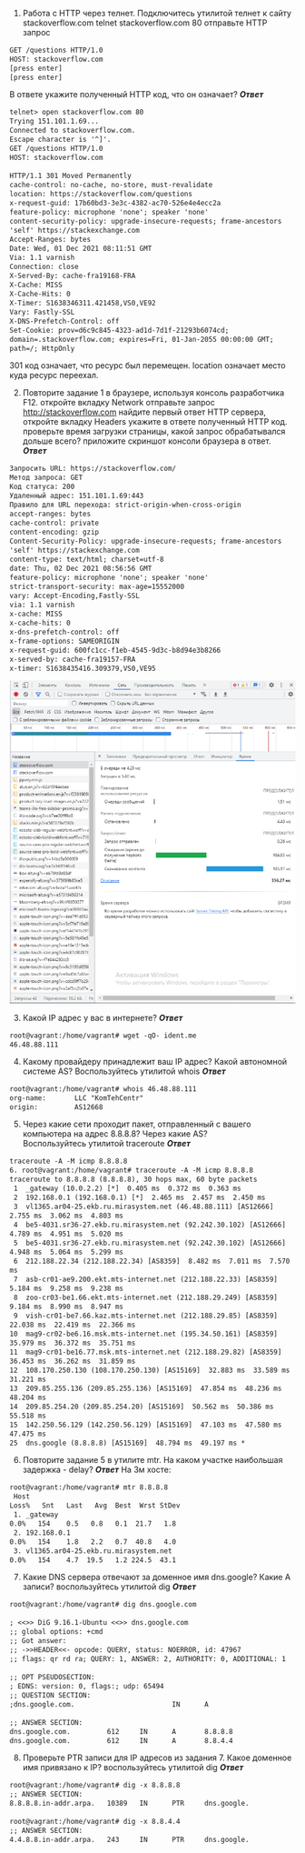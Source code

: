 1. Работа c HTTP через телнет.
Подключитесь утилитой телнет к сайту stackoverflow.com telnet stackoverflow.com 80
отправьте HTTP запрос
```
GET /questions HTTP/1.0
HOST: stackoverflow.com
[press enter]
[press enter]
```
В ответе укажите полученный HTTP код, что он означает?
***Ответ***
```
telnet> open stackoverflow.com 80
Trying 151.101.1.69...
Connected to stackoverflow.com.
Escape character is '^]'.
GET /questions HTTP/1.0
HOST: stackoverflow.com

HTTP/1.1 301 Moved Permanently
cache-control: no-cache, no-store, must-revalidate
location: https://stackoverflow.com/questions
x-request-guid: 17b60bd3-3e3c-4382-ac70-526e4e4ecc2a
feature-policy: microphone 'none'; speaker 'none'
content-security-policy: upgrade-insecure-requests; frame-ancestors 'self' https://stackexchange.com
Accept-Ranges: bytes
Date: Wed, 01 Dec 2021 08:11:51 GMT
Via: 1.1 varnish
Connection: close
X-Served-By: cache-fra19168-FRA
X-Cache: MISS
X-Cache-Hits: 0
X-Timer: S1638346311.421458,VS0,VE92
Vary: Fastly-SSL
X-DNS-Prefetch-Control: off
Set-Cookie: prov=d6c9c845-4323-ad1d-7d1f-21293b6074cd; domain=.stackoverflow.com; expires=Fri, 01-Jan-2055 00:00:00 GMT; path=/; HttpOnly
```
301 код означает, что ресурс был перемещен. location означает место куда ресурс переехал.

2. Повторите задание 1 в браузере, используя консоль разработчика F12.
откройте вкладку Network
отправьте запрос http://stackoverflow.com
найдите первый ответ HTTP сервера, откройте вкладку Headers
укажите в ответе полученный HTTP код.
проверьте время загрузки страницы, какой запрос обрабатывался дольше всего?
приложите скриншот консоли браузера в ответ.
***Ответ***
```
Запросить URL: https://stackoverflow.com/
Метод запроса: GET
Код статуса: 200 
Удаленный адрес: 151.101.1.69:443
Правило для URL перехода: strict-origin-when-cross-origin
accept-ranges: bytes
cache-control: private
content-encoding: gzip
Content-Security-Policy: upgrade-insecure-requests; frame-ancestors 'self' https://stackexchange.com
content-type: text/html; charset=utf-8
date: Thu, 02 Dec 2021 08:56:56 GMT
feature-policy: microphone 'none'; speaker 'none'
strict-transport-security: max-age=15552000
vary: Accept-Encoding,Fastly-SSL
via: 1.1 varnish
x-cache: MISS
x-cache-hits: 0
x-dns-prefetch-control: off
x-frame-options: SAMEORIGIN
x-request-guid: 600fc1cc-f1eb-4545-9d3c-b8d94e3b8266
x-served-by: cache-fra19157-FRA
x-timer: S1638435416.309379,VS0,VE95
```
![img.png](img.png)

3. Какой IP адрес у вас в интернете?
***Ответ***
```
root@vagrant:/home/vagrant# wget -qO- ident.me
46.48.88.111
```

4. Какому провайдеру принадлежит ваш IP адрес? Какой автономной системе AS? Воспользуйтесь утилитой whois
***Ответ***
```
root@vagrant:/home/vagrant# whois 46.48.88.111
org-name:       LLC "KomTehCentr"
origin:         AS12668
```

5. Через какие сети проходит пакет, отправленный с вашего компьютера на адрес 8.8.8.8? Через какие AS?  
Воспользуйтесь утилитой traceroute
***Ответ***
```
traceroute -A -M icmp 8.8.8.8
6. root@vagrant:/home/vagrant# traceroute -A -M icmp 8.8.8.8
traceroute to 8.8.8.8 (8.8.8.8), 30 hops max, 60 byte packets
 1  _gateway (10.0.2.2) [*]  0.405 ms  0.372 ms  0.363 ms
 2  192.168.0.1 (192.168.0.1) [*]  2.465 ms  2.457 ms  2.450 ms
 3  vl1365.ar04-25.ekb.ru.mirasystem.net (46.48.88.111) [AS12666]  2.755 ms  3.062 ms  4.803 ms
 4  be5-4031.sr36-27.ekb.ru.mirasystem.net (92.242.30.102) [AS12666]  4.789 ms  4.951 ms  5.020 ms
 5  be5-4031.sr36-27.ekb.ru.mirasystem.net (92.242.30.102) [AS12666]  4.948 ms  5.064 ms  5.299 ms
 6  212.188.22.34 (212.188.22.34) [AS8359]  8.482 ms  7.011 ms  7.570 ms
 7  asb-cr01-ae9.200.ekt.mts-internet.net (212.188.22.33) [AS8359]  5.184 ms  9.258 ms  9.238 ms
 8  zoo-cr03-be1.66.ekt.mts-internet.net (212.188.29.249) [AS8359]  9.184 ms  8.990 ms  8.947 ms
 9  vish-cr01-be7.66.kaz.mts-internet.net (212.188.29.85) [AS8359]  22.038 ms  22.419 ms  22.366 ms
10  mag9-cr02-be6.16.msk.mts-internet.net (195.34.50.161) [AS8359]  35.979 ms  36.372 ms  35.751 ms
11  mag9-cr01-be16.77.msk.mts-internet.net (212.188.29.82) [AS8359]  36.453 ms  36.262 ms  31.859 ms
12  108.170.250.130 (108.170.250.130) [AS15169]  32.883 ms  33.589 ms  31.221 ms
13  209.85.255.136 (209.85.255.136) [AS15169]  47.854 ms  48.236 ms  48.204 ms
14  209.85.254.20 (209.85.254.20) [AS15169]  50.562 ms  50.386 ms  55.518 ms
15  142.250.56.129 (142.250.56.129) [AS15169]  47.103 ms  47.580 ms  47.475 ms
25  dns.google (8.8.8.8) [AS15169]  48.794 ms  49.197 ms *
```

6. Повторите задание 5 в утилите mtr. На каком участке наибольшая задержка - delay?
***Ответ***
На 3м хосте:
```buildoutcfg
root@vagrant:/home/vagrant# mtr 8.8.8.8
 Host                                                                        Loss%   Snt   Last   Avg  Best  Wrst StDev
 1. _gateway                                                                  0.0%   154    0.5   0.8   0.1  21.7   1.8
 2. 192.168.0.1                                                               0.0%   154    1.8   2.2   0.7  40.8   4.0
 3. vl1365.ar04-25.ekb.ru.mirasystem.net                                      0.0%   154    4.7  19.5   1.2 224.5  43.1
```
7. Какие DNS сервера отвечают за доменное имя dns.google? Какие A записи? воспользуйтесь утилитой dig
***Ответ***
```buildoutcfg
root@vagrant:/home/vagrant# dig dns.google.com

; <<>> DiG 9.16.1-Ubuntu <<>> dns.google.com
;; global options: +cmd
;; Got answer:
;; ->>HEADER<<- opcode: QUERY, status: NOERROR, id: 47967
;; flags: qr rd ra; QUERY: 1, ANSWER: 2, AUTHORITY: 0, ADDITIONAL: 1

;; OPT PSEUDOSECTION:
; EDNS: version: 0, flags:; udp: 65494
;; QUESTION SECTION:
;dns.google.com.                        IN      A

;; ANSWER SECTION:
dns.google.com.         612     IN      A       8.8.8.8
dns.google.com.         612     IN      A       8.8.4.4
```
8. Проверьте PTR записи для IP адресов из задания 7. Какое доменное имя привязано к IP? воспользуйтесь утилитой dig
***Ответ***
```buildoutcfg
root@vagrant:/home/vagrant# dig -x 8.8.8.8
;; ANSWER SECTION:
8.8.8.8.in-addr.arpa.   10389   IN      PTR     dns.google.

root@vagrant:/home/vagrant# dig -x 8.8.4.4
;; ANSWER SECTION:
4.4.8.8.in-addr.arpa.   243     IN      PTR     dns.google.
```